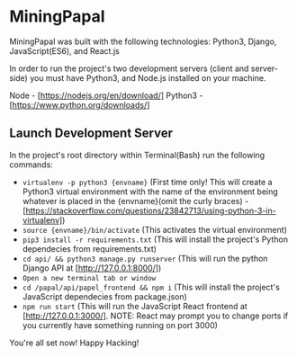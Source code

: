 # MiningPapal

MiningPapal was built with the following technologies: Python3, Django, JavaScript(ES6), and React.js

In order to run the project's two development servers (client and server-side) you must have Python3, and Node.js installed on your machine.

Node - [https://nodejs.org/en/download/]
Python3 - [https://www.python.org/downloads/]

## Launch Development Server 

In the project's root directory within Terminal(Bash) run the following commands:

* `virtualenv -p python3 {envname}` (First time only! This will create a Python3 virtual environment with the name of the environment being whatever is placed in the {envname}(omit the curly braces) - [https://stackoverflow.com/questions/23842713/using-python-3-in-virtualenv])
* `source {envname}/bin/activate` (This activates the virtual environment)
* `pip3 install -r requirements.txt` (This will install the project's Python dependecies from requirements.txt)
* `cd api/ && python3 manage.py runserver` (This will run the python Django API at [http://127.0.0.1:8000/])
* `Open a new terminal tab or window`
* `cd /papal/api/papel_frontend && npm i` (This will install the project's JavaScript dependecies from package.json)
* `npm run start` (This will run the JavaScript React frontend at [http://127.0.0.1:3000/]. NOTE: React may prompt you to change ports if you currently have something running on port 3000) 

You're all set now! Happy Hacking!

